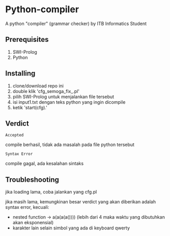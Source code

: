 # Python-compiler
A python "compiler" (grammar checker) by ITB Informatics Student

## Prerequisites
1. SWI-Prolog
2. Python

## Installing
1. clone/download repo ini
2. double klik 'cfg_semoga_fix_.pl'
3. pilih SWI-Prolog untuk menjalankan file tersebut
4. isi input1.txt dengan teks python yang ingin dicompile
5. ketik 'start(cfg).'

## Verdict
```
Accepted
```
compile berhasil, tidak ada masalah pada file python tersebut
```
Syntax Error
```
compile gagal, ada kesalahan sintaks

## Troubleshooting
jika loading lama, coba jalankan yang cfg.pl

jika masih lama, kemungkinan besar verdict yang akan diberikan adalah syntax error, kecuali:
- nested function -> a(a(a(a()))) (lebih dari 4 maka waktu yang dibutuhkan akan eksponensial)
- karakter lain selain simbol yang ada di keyboard qwerty
